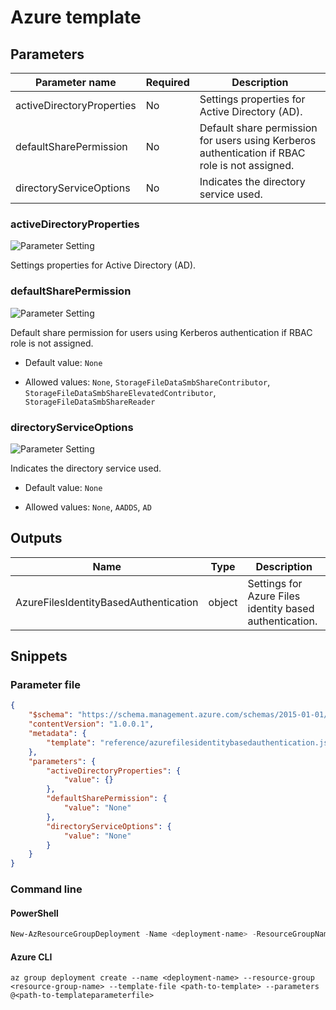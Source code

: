 # Azure template

## Parameters

Parameter name | Required | Description
-------------- | -------- | -----------
activeDirectoryProperties | No       | Settings properties for Active Directory (AD).
defaultSharePermission | No       | Default share permission for users using Kerberos authentication if RBAC role is not assigned.
directoryServiceOptions | No       | Indicates the directory service used.

### activeDirectoryProperties

![Parameter Setting](https://img.shields.io/badge/parameter-optional-green?style=flat-square)

Settings properties for Active Directory (AD).

### defaultSharePermission

![Parameter Setting](https://img.shields.io/badge/parameter-optional-green?style=flat-square)

Default share permission for users using Kerberos authentication if RBAC role is not assigned.

- Default value: `None`

- Allowed values: `None`, `StorageFileDataSmbShareContributor`, `StorageFileDataSmbShareElevatedContributor`, `StorageFileDataSmbShareReader`

### directoryServiceOptions

![Parameter Setting](https://img.shields.io/badge/parameter-optional-green?style=flat-square)

Indicates the directory service used.

- Default value: `None`

- Allowed values: `None`, `AADDS`, `AD`

## Outputs

Name | Type | Description
---- | ---- | -----------
AzureFilesIdentityBasedAuthentication | object | Settings for Azure Files identity based authentication.

## Snippets

### Parameter file

```json
{
    "$schema": "https://schema.management.azure.com/schemas/2015-01-01/deploymentParameters.json#",
    "contentVersion": "1.0.0.1",
    "metadata": {
        "template": "reference/azurefilesidentitybasedauthentication.json"
    },
    "parameters": {
        "activeDirectoryProperties": {
            "value": {}
        },
        "defaultSharePermission": {
            "value": "None"
        },
        "directoryServiceOptions": {
            "value": "None"
        }
    }
}
```

### Command line

#### PowerShell

```powershell
New-AzResourceGroupDeployment -Name <deployment-name> -ResourceGroupName <resource-group-name> -TemplateFile <path-to-template> -TemplateParameterFile <path-to-templateparameter>
```

#### Azure CLI

```text
az group deployment create --name <deployment-name> --resource-group <resource-group-name> --template-file <path-to-template> --parameters @<path-to-templateparameterfile>
```
